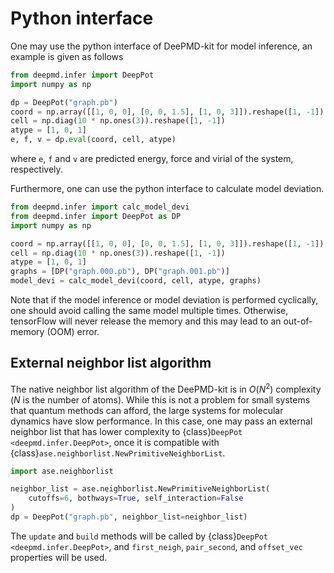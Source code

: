 # Python interface

One may use the python interface of DeePMD-kit for model inference, an example is given as follows
```python
from deepmd.infer import DeepPot
import numpy as np

dp = DeepPot("graph.pb")
coord = np.array([[1, 0, 0], [0, 0, 1.5], [1, 0, 3]]).reshape([1, -1])
cell = np.diag(10 * np.ones(3)).reshape([1, -1])
atype = [1, 0, 1]
e, f, v = dp.eval(coord, cell, atype)
```
where `e`, `f` and `v` are predicted energy, force and virial of the system, respectively.

Furthermore, one can use the python interface to calculate model deviation.
```python
from deepmd.infer import calc_model_devi
from deepmd.infer import DeepPot as DP
import numpy as np

coord = np.array([[1, 0, 0], [0, 0, 1.5], [1, 0, 3]]).reshape([1, -1])
cell = np.diag(10 * np.ones(3)).reshape([1, -1])
atype = [1, 0, 1]
graphs = [DP("graph.000.pb"), DP("graph.001.pb")]
model_devi = calc_model_devi(coord, cell, atype, graphs)
```

Note that if the model inference or model deviation is performed cyclically, one should avoid calling the same model multiple times. Otherwise, tensorFlow will never release the memory and this may lead to an out-of-memory (OOM) error.

## External neighbor list algorithm

The native neighbor list algorithm of the DeePMD-kit is in $O(N^2)$ complexity ($N$ is the number of atoms).
While this is not a problem for small systems that quantum methods can afford, the large systems for molecular dynamics have slow performance.
In this case, one may pass an external neighbor list that has lower complexity to {class}`DeepPot <deepmd.infer.DeepPot>`, once it is compatible with {class}`ase.neighborlist.NewPrimitiveNeighborList`.

```py
import ase.neighborlist

neighbor_list = ase.neighborlist.NewPrimitiveNeighborList(
    cutoffs=6, bothways=True, self_interaction=False
)
dp = DeepPot("graph.pb", neighbor_list=neighbor_list)
```

The `update` and `build` methods will be called by {class}`DeepPot <deepmd.infer.DeepPot>`, and `first_neigh`, `pair_second`, and `offset_vec` properties will be used.
